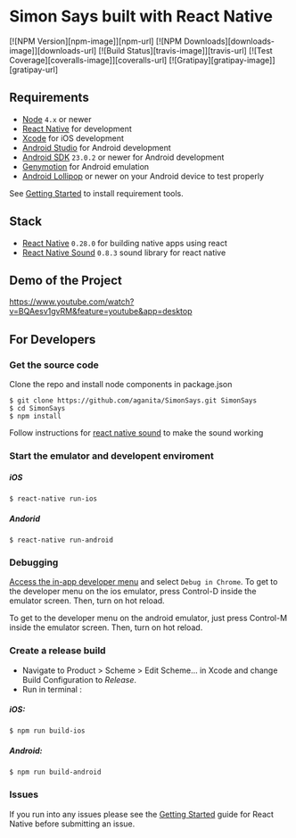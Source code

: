 # Simon Says built with React Native

[![NPM Version][npm-image]][npm-url]
[![NPM Downloads][downloads-image]][downloads-url]
[![Build Status][travis-image]][travis-url]
[![Test Coverage][coveralls-image]][coveralls-url]
[![Gratipay][gratipay-image]][gratipay-url]

## Requirements
- [Node](https://nodejs.org) `4.x` or newer
- [React Native](http://facebook.github.io/react-native/docs/getting-started.html) for development
- [Xcode](https://developer.apple.com/xcode/) for iOS development
- [Android Studio](https://developer.android.com/studio/index.html) for Android development
- [Android SDK](https://developer.android.com/sdk/) `23.0.2` or newer for Android development
- [Genymotion](https://www.genymotion.com/) for Android emulation
- [Android Lollipop](https://www.android.com/versions/lollipop-5-0/) or newer on your Android device to test properly

See [Getting Started](https://facebook.github.io/react-native/docs/getting-started.html) to install requirement tools.

## Stack
- [React Native](https://facebook.github.io/react-native/) `0.28.0` for building native apps using react
- [React Native Sound](https://github.com/zmxv/react-native-sound) `0.8.3` sound library for react native

## Demo of the Project
https://www.youtube.com/watch?v=BQAesv1gvRM&feature=youtube&app=desktop

## For Developers
### Get the source code
Clone the repo and install node components in package.json
```shell
$ git clone https://github.com/aganita/SimonSays.git SimonSays
$ cd SimonSays
$ npm install
```
Follow instructions for [react native sound](https://github.com/zmxv/react-native-sound/blob/master/README.md) to make the sound working 


### Start the emulator and developent enviroment
##### iOS
```shell
$ react-native run-ios
```
##### Andorid
```shell
$ react-native run-android
```

### Debugging
[Access the in-app developer menu](https://facebook.github.io/react-native/docs/debugging.html) and select ``Debug in Chrome``.
To get to the developer menu on the ios emulator, press Control-D inside the emulator screen.  Then, turn on hot reload.

To get to the developer menu on the android emulator, just press Control-M inside the emulator screen.  Then, turn on hot reload.

### Create a release build
* Navigate to Product > Scheme > Edit Scheme... in Xcode and change Build Configuration to *Release*.
* Run in terminal :

##### iOS:
```shell
$ npm run build-ios
```
##### Android:
```shell
$ npm run build-android
```

### Issues
If you run into any issues please see the [Getting Started](http://facebook.github.io/react-native/docs/getting-started.html) guide for React Native before submitting an issue.


